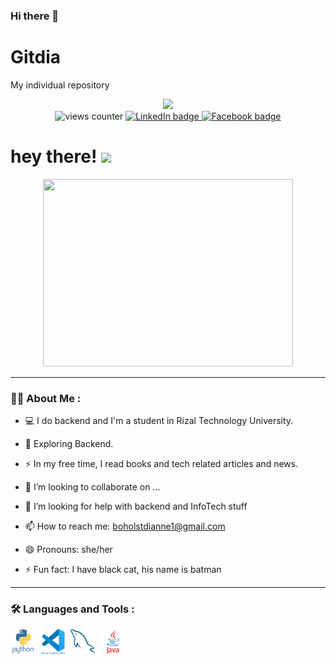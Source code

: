 ### Hi there 👋
# Gitdia
My individual repository 

<div id="header" align="center">
  <img src="https://media.giphy.com/media/v1.Y2lkPTc5MGI3NjExOGRtc3F4MncxcndjeXlzM2o0MWVtZXdxbzBtZTNqdnJqY296OGd6NCZlcD12MV9pbnRlcm5hbF9naWZfYnlfaWQmY3Q9cw/eg4q8ka6zQuQ2qgKwe/giphy.gif" width="300"/>

</div>

<div id= "badges" align = "center" >
  <img src="https://komarev.com/ghpvc/?username=gittydia&style=for-the-badge&color=blue" alt="views counter"/>
  <a href= "https://www.linkedin.com/in/dianne-boholst">
    <img src = "https://img.shields.io/badge/LinkedIn%3A%20LinkedIn-blue?style=for-the-badge&logo=linkedin&logoColor=blue%2C%20white" alt ="LinkedIn badge"/>
  </a>
  <a href = "https://www.facebook.com/dianne.boholst.5?mibextid=ZbWKwL">
    <img src = "https://img.shields.io/badge/Facebook%3A%20Facebook-blue?style=for-the-badge&logo=Facebook&logoColor=blue%2C%20black" alt ="Facebook badge"/>
  </a>
  
</div>
<h1>
  hey there!
  <img src="https://media.giphy.com/media/hvRJCLFzcasrR4ia7z/giphy.gif" width="30px"/>
</h1>
<div align="center">
  <img src="https://media.giphy.com/media/v1.Y2lkPTc5MGI3NjExeHB1MHVneHZtOGFucXZ0bmY5bDlmcWtmOXpxZnRtMmVtYjR3eDgxZCZlcD12MV9pbnRlcm5hbF9naWZfYnlfaWQmY3Q9Zw/HzPtbOKyBoBFsK4hyc/giphy.gif" width="400" height="300"/>
</div>

---

### :woman_technologist: About Me :
- :computer: I do backend and I'm a student in Rizal Technology University.

- :walking: Exploring Backend.

- :zap: In my free time, I read books and tech related articles and news.

- 👯 I’m looking to collaborate on ...
- 🤔 I’m looking for help with backend and InfoTech stuff
- 📫 How to reach me: boholstdianne1@gmail.com
- 😄 Pronouns: she/her
- ⚡ Fun fact: I have black cat, his name is batman

---

### :hammer_and_wrench: Languages and Tools :
<div>
  <img src="https://raw.githubusercontent.com/devicons/devicon/6910f0503efdd315c8f9b858234310c06e04d9c0/icons/python/python-original-wordmark.svg" title="Python" alt="Python" width="40" height="40"/>&nbsp;
  <img src="https://raw.githubusercontent.com/devicons/devicon/6910f0503efdd315c8f9b858234310c06e04d9c0/icons/vscode/vscode-original-wordmark.svg" title="Vs Code" alt="Visual Studio Code" width="40" height="40"/>&nbsp;
  <img src="https://github.com/devicons/devicon/blob/6910f0503efdd315c8f9b858234310c06e04d9c0/icons/mysql/mysql-original.svg" title="Mysql" alt="Mysql" width="40" height="40"/>&nbsp;
  <img src= "https://github.com/devicons/devicon/blob/ca28c779441053191ff11710fe24a9e6c23690d6/icons/java/java-original-wordmark.svg" title = "Java" alt = "Java"
    width = "40" height = "40"/>&nbsp;
  
  

</div>

<!--
**gittydia/gittydia** is a ✨ _special_ ✨ repository because its `README.md` (this file) appears on your GitHub profile.

Here are some ideas to get you started:

- 🔭 I’m currently working on ...
- 🌱 I’m currently learning ...
- 👯 I’m looking to collaborate on ...
- 🤔 I’m looking for help with ...
- 💬 Ask me about ...
- 📫 How to reach me: ...
- 😄 Pronouns: ...
- ⚡ Fun fact: ...
-->

